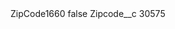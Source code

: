 <?xml version="1.0" encoding="UTF-8"?>
<CustomMetadata xmlns="http://soap.sforce.com/2006/04/metadata" xmlns:xsi="http://www.w3.org/2001/XMLSchema-instance" xmlns:xsd="http://www.w3.org/2001/XMLSchema">
    <label>ZipCode1660</label>
    <protected>false</protected>
    <values>
        <field>Zipcode__c</field>
        <value xsi:type="xsd:string">30575</value>
    </values>
</CustomMetadata>
